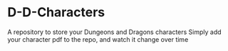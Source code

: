 # D-D-Characters
A repository to store your Dungeons and Dragons characters
 Simply add your character pdf to the repo, and watch it change over time
 
